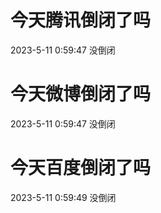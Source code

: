 # 今天腾讯倒闭了吗

2023-5-11 0:59:47 没倒闭

# 今天微博倒闭了吗

2023-5-11 0:59:47 没倒闭

# 今天百度倒闭了吗

2023-5-11 0:59:49 没倒闭

